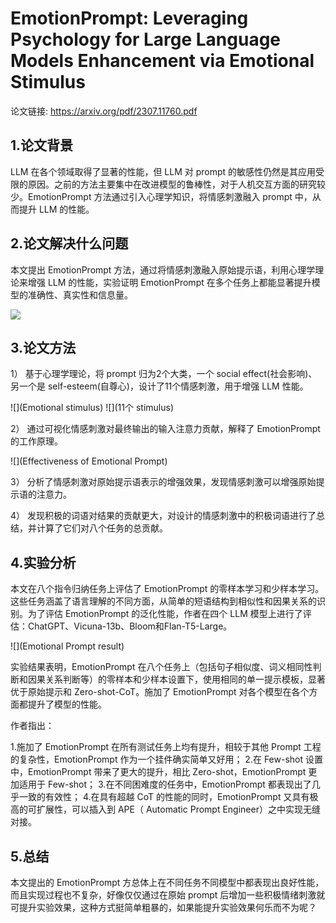 # EmotionPrompt: Leveraging Psychology for Large Language Models Enhancement via Emotional Stimulus

论文链接: https://arxiv.org/pdf/2307.11760.pdf

## 1.论文背景

LLM 在各个领域取得了显著的性能，但 LLM 对 prompt 的敏感性仍然是其应用受限的原因。之前的方法主要集中在改进模型的鲁棒性，对于人机交互方面的研究较少。EmotionPrompt 方法通过引入心理学知识，将情感刺激融入 prompt 中，从而提升 LLM 的性能。

## 2.论文解决什么问题

本文提出 EmotionPrompt 方法，通过将情感刺激融入原始提示语，利用心理学理论来增强 LLM 的性能，实验证明 EmotionPrompt 在多个任务上都能显著提升模型的准确性、真实性和信息量。

![](EmotionPrompt)

## 3.论文方法

1） 基于心理学理论，将 prompt 归为2个大类，一个 social effect(社会影响)、另一个是 self-esteem(自尊心)，设计了11个情感刺激，用于增强 LLM 性能。

![](Emotional stimulus)
![](11个 stimulus)

2） 通过可视化情感刺激对最终输出的输入注意力贡献，解释了 EmotionPrompt 的工作原理。 

![](Effectiveness of Emotional Prompt)
 
3） 分析了情感刺激对原始提示语表示的增强效果，发现情感刺激可以增强原始提示语的注意力。

4） 发现积极的词语对结果的贡献更大，对设计的情感刺激中的积极词语进行了总结，并计算了它们对八个任务的总贡献。

## 4.实验分析

本文在八个指令归纳任务上评估了 EmotionPrompt 的零样本学习和少样本学习。这些任务涵盖了语言理解的不同方面，从简单的短语结构到相似性和因果关系的识别。为了评估 EmotionPrompt 的泛化性能，作者在四个 LLM 模型上进行了评估：ChatGPT、Vicuna-13b、Bloom和Flan-T5-Large。

![](Emotional Prompt result)

实验结果表明，EmotionPrompt 在八个任务上（包括句子相似度、词义相同性判断和因果关系判断等）的零样本和少样本设置下，使用相同的单一提示模板，显著优于原始提示和 Zero-shot-CoT。施加了 EmotionPrompt 对各个模型在各个方面都提升了模型的性能。

作者指出：

1.施加了 EmotionPrompt 在所有测试任务上均有提升，相较于其他 Prompt 工程的复杂性，EmotionPrompt 作为一个挂件确实简单又好用；
2.在 Few-shot 设置中，EmotionPrompt 带来了更大的提升，相比 Zero-shot，EmotionPrompt 更加适用于 Few-shot；
3.在不同困难度的任务中，EmotionPrompt 都表现出了几乎一致的有效性；
4.在具有超越 CoT 的性能的同时，EmotionPrompt 又具有极高的可扩展性，可以插入到 APE（ Automatic Prompt Engineer）之中实现无缝对接。

## 5.总结

本文提出的 EmotionPrompt 方总体上在不同任务不同模型中都表现出良好性能，而且实现过程也不复杂，好像仅仅通过在原始 prompt 后增加一些积极情绪刺激就可提升实验效果，这种方式挺简单粗暴的，如果能提升实验效果何乐而不为呢？